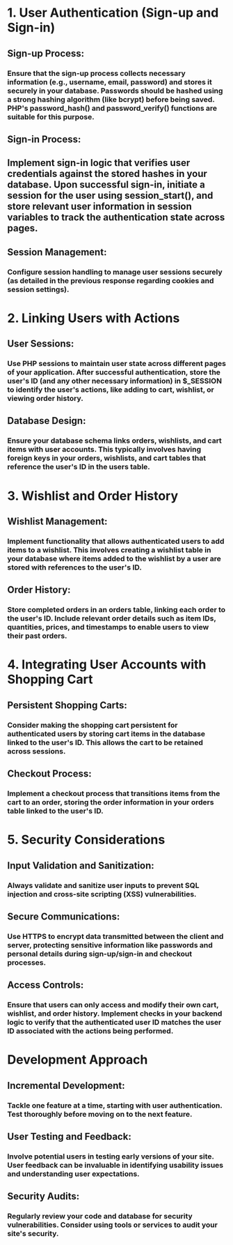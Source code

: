 <div>

# 1. User Authentication (Sign-up and Sign-in)

## Sign-up Process:

### Ensure that the sign-up process collects necessary information (e.g., username, email, password) and stores it securely in your database. Passwords should be hashed using a strong hashing algorithm (like bcrypt) before being saved. PHP's password_hash() and password_verify() functions are suitable for this purpose.

## Sign-in Process:

## Implement sign-in logic that verifies user credentials against the stored hashes in your database. Upon successful sign-in, initiate a session for the user using session_start(), and store relevant user information in session variables to track the authentication state across pages.

## Session Management:

### Configure session handling to manage user sessions securely (as detailed in the previous response regarding cookies and session settings).

# 2. Linking Users with Actions

## User Sessions:

### Use PHP sessions to maintain user state across different pages of your application. After successful authentication, store the user's ID (and any other necessary information) in $\_SESSION to identify the user's actions, like adding to cart, wishlist, or viewing order history.

## Database Design:

### Ensure your database schema links orders, wishlists, and cart items with user accounts. This typically involves having foreign keys in your orders, wishlists, and cart tables that reference the user's ID in the users table.

# 3. Wishlist and Order History

## Wishlist Management:

### Implement functionality that allows authenticated users to add items to a wishlist. This involves creating a wishlist table in your database where items added to the wishlist by a user are stored with references to the user's ID.

## Order History:

### Store completed orders in an orders table, linking each order to the user's ID. Include relevant order details such as item IDs, quantities, prices, and timestamps to enable users to view their past orders.

# 4. Integrating User Accounts with Shopping Cart

## Persistent Shopping Carts:

### Consider making the shopping cart persistent for authenticated users by storing cart items in the database linked to the user's ID. This allows the cart to be retained across sessions.

## Checkout Process:

### Implement a checkout process that transitions items from the cart to an order, storing the order information in your orders table linked to the user's ID.

# 5. Security Considerations

## Input Validation and Sanitization:

### Always validate and sanitize user inputs to prevent SQL injection and cross-site scripting (XSS) vulnerabilities.

## Secure Communications:

### Use HTTPS to encrypt data transmitted between the client and server, protecting sensitive information like passwords and personal details during sign-up/sign-in and checkout processes.

## Access Controls:

### Ensure that users can only access and modify their own cart, wishlist, and order history. Implement checks in your backend logic to verify that the authenticated user ID matches the user ID associated with the actions being performed.

# Development Approach

## Incremental Development:

### Tackle one feature at a time, starting with user authentication. Test thoroughly before moving on to the next feature.

## User Testing and Feedback:

### Involve potential users in testing early versions of your site. User feedback can be invaluable in identifying usability issues and understanding user expectations.

## Security Audits:

### Regularly review your code and database for security vulnerabilities. Consider using tools or services to audit your site's security.

<div>
